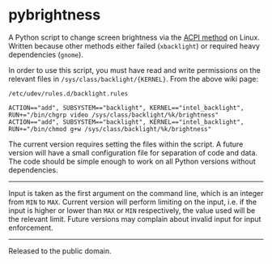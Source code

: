 # pybrightness

A Python script to change screen brightness via the [ACPI method](https://wiki.archlinux.org/index.php/Backlight#ACPI) on Linux. Written because other methods either failed (`xbacklight`) or required heavy dependencies (`gnome`).

In order to use this script, you must have read and write permissions on the relevant files in `/sys/class/backlight/{KERNEL}`. From the above wiki page:

```
/etc/udev/rules.d/backlight.rules

ACTION=="add", SUBSYSTEM=="backlight", KERNEL=="intel_backlight", RUN+="/bin/chgrp video /sys/class/backlight/%k/brightness"
ACTION=="add", SUBSYSTEM=="backlight", KERNEL=="intel_backlight", RUN+="/bin/chmod g+w /sys/class/backlight/%k/brightness"
```

The current version requires setting the files within the script. A future version will have a small configuration file for separation of code and data. The code should be simple enough to work on all Python versions without dependencies.

---

Input is taken as the first argument on the command line, which is an integer from `MIN` to `MAX`. Current version will perform limiting on the input, i.e. if the input is higher or lower than `MAX` or `MIN` respectively, the value used will be the relevant limit. Future versions may complain about invalid input for input enforcement.

---

Released to the public domain.
